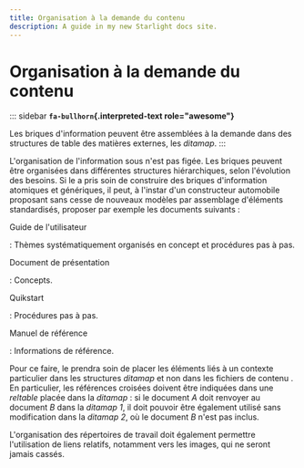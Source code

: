 ```yaml
---
title: Organisation à la demande du contenu
description: A guide in my new Starlight docs site.
---
```

# Organisation à la demande du contenu

::: sidebar
**`fa-bullhorn`{.interpreted-text role="awesome"}**

Les briques d\'information peuvent être assemblées à la demande dans des
structures de table des matières externes, les *ditamap*.
:::

L\'organisation de l\'information sous n\'est pas figée. Les briques
peuvent être organisées dans différentes structures hiérarchiques, selon
l\'évolution des besoins. Si le a pris soin de construire des briques
d\'information atomiques et génériques, il peut, à l\'instar d\'un
constructeur automobile proposant sans cesse de nouveaux modèles par
assemblage d\'éléments standardisés, proposer par exemple les documents
suivants :

Guide de l\'utilisateur

:   Thèmes systématiquement organisés en concept et procédures pas à
    pas.

Document de présentation

:   Concepts.

Quikstart

:   Procédures pas à pas.

Manuel de référence

:   Informations de référence.

Pour ce faire, le prendra soin de placer les éléments liés à un contexte
particulier dans les structures *ditamap* et non dans les fichiers de
contenu . En particulier, les références croisées doivent être indiquées
dans une *reltable* placée dans la *ditamap* : si le document *A* doit
renvoyer au document *B* dans la *ditamap* *1*, il doit pouvoir être
également utilisé sans modification dans la *ditamap* *2*, où le
document *B* n\'est pas inclus.

L\'organisation des répertoires de travail doit également permettre
l\'utilisation de liens relatifs, notamment vers les images, qui ne
seront jamais cassés.
